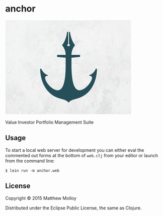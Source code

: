 # anchor

![Anchor](resources/public/anchor.png)

Value Investor Portfolio Management Suite

## Usage

To start a local web server for development you can either eval the
commented out forms at the bottom of `web.clj` from your editor or
launch from the command line:

    $ lein run -m anchor.web

## License

Copyright © 2015 Matthew Molloy

Distributed under the Eclipse Public License, the same as Clojure.
